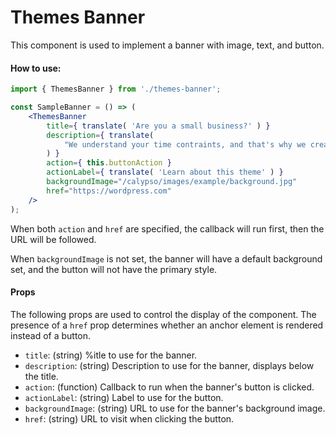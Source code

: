 Themes Banner
=============

This component is used to implement a banner with image, text, and button.

#### How to use:

```jsx
import { ThemesBanner } from './themes-banner';

const SampleBanner = () => (
	<ThemesBanner
		title={ translate( 'Are you a small business?' ) }
		description={ translate(
			"We understand your time contraints, and that's why we created this easy-to-set-up Premium theme called Small Business."
		) }
		action={ this.buttonAction }
		actionLabel={ translate( 'Learn about this theme' ) }
		backgroundImage="/calypso/images/example/background.jpg"
		href="https://wordpress.com"
	/>
);
```

When both `action` and `href` are specified, the callback will run first, then the URL will be followed.

When `backgroundImage` is not set, the banner will have a default background set, and the button will not have the primary style.

#### Props

The following props are used to control the display of the component. The presence of a `href` prop determines whether an anchor element is rendered instead of a button.

* `title`: (string) %itle to use for the banner. 
* `description`: (string) Description to use for the banner, displays below the title.
* `action`: (function) Callback to run when the banner's button is clicked.
* `actionLabel`: (string) Label to use for the button.
* `backgroundImage`: (string) URL to use for the banner's background image.
* `href`: (string) URL to visit when clicking the button.
